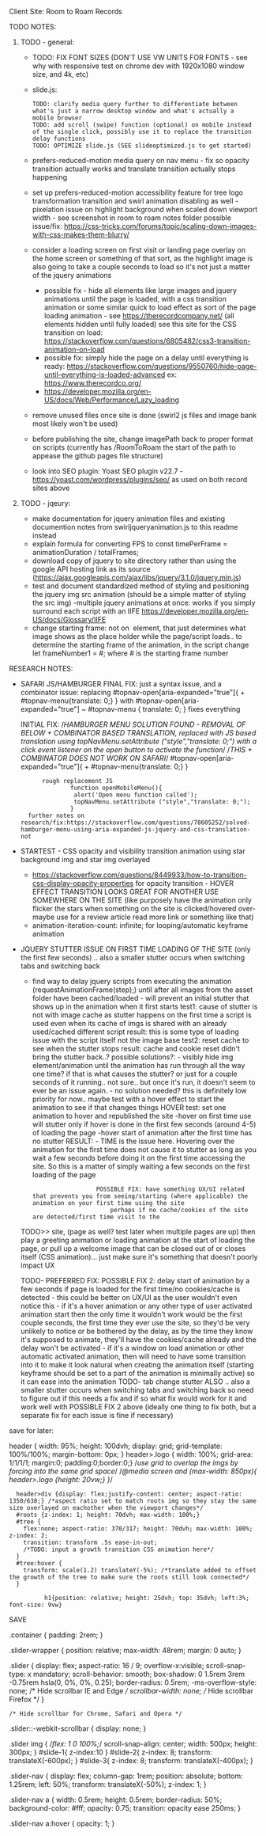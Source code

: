 Client Site: Room to Roam Records

TODO NOTES:

1. TODO - general: 
   - TODO: FIX FONT SIZES (DON'T USE VW UNITS FOR FONTS - see why with responsive test on chrome dev with 1920x1080 window size, and 4k, etc) 

   - slide.js:
     
       
         TODO: clarify media query further to differentiate between what's just a narrow desktop window and what's actually a mobile browser
         TODO: add scroll (swipe) function (optional) on mobile instead of the single click, possibly use it to replace the transition delay functions
         TODO: OPTIMIZE slide.js (SEE slideoptimized.js to get started)

    - prefers-reduced-motion media query on nav menu -  fix so opacity transition actually works and translate 
    transition actually stops happening
    - set up prefers-reduced-motion accessibility feature for tree logo transformation transition and swirl animation disabling as well
    -pixelation issue on highlight background when scaled down viewport width - see screenshot in room to roam notes folder
        possible issue/fix:
        https://css-tricks.com/forums/topic/scaling-down-images-with-css-makes-them-blurry/
    - consider a loading screen on first visit or landing page overlay on the home screen or something of that sort, as the highlight image is also going to take a couple seconds to load so it's not just a matter of the jquery animations
        - possible fix - hide all elements like large images and jquery animations until the page is loaded, with a css transition animation or some similar quick to load effect as sort of the page loading animation - see https://therecordcompany.net/ (all elements hidden until fully loaded) 
            see this site for the CSS transition on load: https://stackoverflow.com/questions/6805482/css3-transition-animation-on-load
        - possible fix: simply hide the page on a delay until everything is ready: https://stackoverflow.com/questions/9550760/hide-page-until-everything-is-loaded-advanced
            ex: https://www.therecordco.org/
        - https://developer.mozilla.org/en-US/docs/Web/Performance/Lazy_loading
    - remove unused files once site is done (swirl2 js files and image bank most likely won't be used)

    - before publishing the site, change imagePath back to proper format on scripts (currently has /RoomToRoam the start of the path to appease the github pages file structure)

    - look into SEO plugin: Yoast SEO plugin v22.7 - https://yoast.com/wordpress/plugins/seo/ 
        as used on both record sites above




2. TODO - jqeury:
    - make documentation for jquery animation files and existing documention notes from swirljqueryanimation.js to this readme instead 
    - explain formula for converting FPS to const timePerFrame = animationDuration / totalFrames; 
    - download copy of jquery to site directory rather than using the google API hosting link as its source 
        (https://ajax.googleapis.com/ajax/libs/jquery/3.1.0/jquery.min.js)
    - test and document standardized method of styling and positioning the jquery img src animation
        (should be a simple matter of styling the src img)
    -multiple jquery animations at once: works if you simply surround each script with an IIFE
        https://developer.mozilla.org/en-US/docs/Glossary/IIFE
    - change starting frame: not on <img src=""> element, that just determines what image shows as the place holder while the page/script loads.. to determine the starting frame of the animation, in the script change let frameNumber1 = #; where # is the starting frame number



RESEARCH NOTES:

- SAFARI JS/HAMBURGER
    FINAL FIX:
        just a syntax issue, and a combinator issue:
            replacing 
                #topnav-open[aria-expanded="true"]{
                    + #topnav-menu{translate: 0;} 
                }
            with 
                #topnav-open[aria-expanded="true"] ~ #topnav-menu {
                    translate: 0; 
                }
            fixes everything

    INITIAL FIX:
    /*HAMBURGER MENU SOLUTION FOUND - REMOVAL OF BELOW + COMBINATOR BASED TRANSLATION, replaced with JS based translation using topNavMenu.setAttribute ("style","translate: 0;") with a click event listener on the open button to activate the function*/
        /*THIS + COMBINATOR DOES NOT WORK ON SAFARI*/
                #topnav-open[aria-expanded="true"]{
                    + #topnav-menu{translate: 0;} 
                }

            rough replacement JS
                    function openMobileMenu(){
                     alert('Open menu function called');
                     topNavMenu.setAttribute ("style","translate: 0;");
                    }
        further notes on research/fix:https://stackoverflow.com/questions/78605252/solved-hamburger-menu-using-aria-expanded-js-jquery-and-css-translation-not 

- STARTEST - CSS opacity and visibility transition animation using star background img and star img overlayed 
    - https://stackoverflow.com/questions/8449933/how-to-transition-css-display-opacity-properties
        for opacity transition
            - HOVER EFFECT TRANSITION LOOKS GREAT FOR ANOTHER USE SOMEWHERE ON THE SITE (like purposely have the animation only flicker the stars when something on the site is clicked/hovered over-maybe use for a review article read more link or something like that)
    - animation-iteration-count: infinite;
        for looping/automatic keyframe animation

- JQUERY STUTTER ISSUE ON FIRST TIME LOADING OF THE SITE (only the first few seconds) .. also a smaller stutter occurs when switching tabs and switching back
    - find way to delay jquery scripts from executing the animation (requestAnimationFrame(step);) until after all images from the asset folder have been cached/loaded - will prevent an initial stutter that shows up in the animation when it first starts 
        test1: cause of stutter is not with image cache as stutter happens on the first time a script is used even when its cache of imgs is shared with an already used/cached different script
            result: this is some type of loading issue with the script itself not the image base
        test2: reset cache to see when the stutter stops
            result: cache and cookie reset didn't bring the stutter back..?
        possible solutions?:
            - visibly hide img element/animation until the animation has run through all the way one time? if that is what causes the stutter? or just for a couple seconds of it running.. not sure.. but once it's run, it doesn't seem to ever be an issue again.
            - no solution needed? this is definitely low priority for now.. maybe test with a hover effect to start the animation to see if that changes things
                HOVER test: set one animation to hover and republished the site
                    -hover on first time use will stutter only if hover is done in the first few seconds (around 4-5) of loading the page
                    -hover start of animation after the first time has no stutter
                        RESULT:
                            - TIME is the issue here. Hovering over the animation for the first time does not cause it to stutter as long as you wait a few seconds before doing it on the first time accessing the site. So this is a matter of simply waiting a few seconds on the first loading of the page

                            POSSIBLE FIX: have something UX/UI related that prevents you from seeing/starting (where applicable) the animation on your first time using the site 
                                perhaps if no cache/cookies of the site are detected/first time visit to the 
  TODO>>                        site, (page as well? test later when multiple pages are up)
                                then play a greeting animation or loading animation at the start of loading the page, or pull up a welcome image that can be closed out of or closes itself (CSS animation)... just make sure it's something that doesn't poorly impact UX

  TODO- PREFERRED FIX:          POSSIBLE FIX 2: delay start of animation by a few seconds if page is loaded 
                                for the first time/no cookies/cache is detected
                                - this could be better on UX/UI as the user wouldn't even notice this
                                - if it's a hover animation or any other type of user activated animation start then the only time it wouldn't work would be the first couple seconds, the first time they ever use the site, so they'd be very unlikely to notice or be bothered by the delay, as by the time they know it's supposed to animate, they'll have the cookies/cache already and the delay won't be activated
                                - if it's a window on load animation or other automatic activated animation, then will need to have some transition into it to make it look natural when creating the animation itself (starting keyframe should be set to a part of the animation is minimally active) so it can ease into the animation
  TODO- tab change stutter      ALSO  .. also a smaller stutter occurs when switching tabs and switching back
                                so need to figure out if this needs a fix and if so what fix would work for it and work well with POSSIBLE FIX 2 above (ideally one thing to fix both, but a separate fix for each issue is fine if necessary)
                                        




        
save for later:

header {
  width: 95%; 
  height: 100dvh;
  display: grid;
  grid-template: 100%/100%;
  margin-bottom: 0px;
}
      header>.logo { width: 100%; grid-area: 1/1/1/1; margin:0; padding:0;border:0;} /*use grid to overlap the imgs by forcing into the same grid space*/
        /*@media screen and (max-width: 850px){
          header>.logo {height: 20vw;}
        }*/
      
      header>div {display: flex;justify-content: center; aspect-ratio: 1350/638;} /*aspect ratio set to match roots img so they stay the same size overlayed on eachother when the viewport changes*/
      #roots {z-index: 1; height: 70dvh; max-width: 100%;}
      #tree {
        flex:none; aspect-ratio: 370/317; height: 70dvh; max-width: 100%; z-index: 2;
        transition: transform .5s ease-in-out;
        /*TODO: input a growth transition CSS animation here*/ 
      }
      #tree:hover {
        transform: scale(1.2) translateY(-5%); /*translate added to offset the growth of the tree to make sure the roots still look connected*/
      } 

              h1{position: relative; height: 25dvh; top: 35dvh; left:3%; font-size: 9vw}






SAVE

 .container {
    padding: 2rem;
  }

  .slider-wrapper {
    position: relative;
    max-width: 48rem;
    margin: 0 auto;
  }

  .slider {
    display: flex;
    aspect-ratio: 16 / 9;
    overflow-x:visible;
    scroll-snap-type: x mandatory;
    scroll-behavior: smooth;
    box-shadow: 0 1.5rem 3rem -0.75rem hsla(0, 0%, 0%, 0.25);
    border-radius: 0.5rem;
    -ms-overflow-style: none; /* Hide scrollbar IE and Edge */
    scrollbar-width: none; /* Hide scrollbar Firefox */
  }

    /* Hide scrollbar for Chrome, Safari and Opera */
  .slider::-webkit-scrollbar {
    display: none;
  }

  .slider img {
    /*flex: 1 0 100%;*/
    scroll-snap-align: center;
    width: 500px;
    height: 300px;
  }
    #slide-1{
      z-index:10
    }
    #slide-2{
      z-index: 8;
      transform: translateX(-600px);
    }
    #slide-3{
      z-index: 8;
      transform: translateX(-400px);
    }

  .slider-nav {
    display: flex;
    column-gap: 1rem;
    position: absolute;
    bottom: 1.25rem;
    left: 50%;
    transform: translateX(-50%);
    z-index: 1;
  }

  .slider-nav a {
    width: 0.5rem;
    height: 0.5rem;
    border-radius: 50%;
    background-color: #fff;
    opacity: 0.75;
    transition: opacity ease 250ms;
  }

  .slider-nav a:hover {
    opacity: 1;
  }
